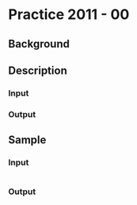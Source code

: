 # Practice 2011 - 00

## Background

## Description

### Input

### Output

## Sample
### Input
```
```

### Output
```
```